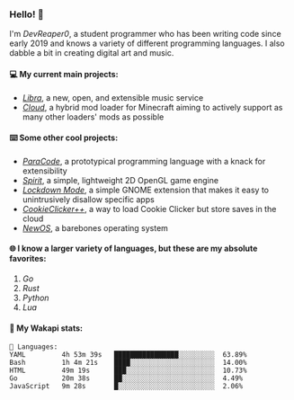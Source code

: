 ### Hello! 👋

I'm _DevReaper0_, a student programmer who has been writing code since early 2019 and knows a variety of different programming languages. I also dabble a bit in creating digital art and music.

#### 💻 My current main projects:

-   _[Libra](https://github.com/LibraMusic)_, a new, open, and extensible music service
-   _[Cloud](https://github.com/CloudLoaderMC/CloudLoader)_, a hybrid mod loader for Minecraft aiming to actively support as many other loaders' mods as possible

#### ⌨️ Some other cool projects:

-   _[ParaCode](https://github.com/ParaCodeLang/ParaCode)_, a prototypical programming language with a knack for extensibility
-   _[Spirit](https://gitlab.com/DevReaper0/SpiritEngine)_, a simple, lightweight 2D OpenGL game engine
-   _[Lockdown Mode](https://github.com/DevReaper0/GNOME-LockdownMode)_, a simple GNOME extension that makes it easy to unintrusively disallow specific apps
-   _[CookieClicker++](https://github.com/DevReaper0/CookieClickerPlusPlus)_, a way to load Cookie Clicker but store saves in the cloud
-   _[NewOS](https://github.com/DevReaper0/NewOS)_, a barebones operating system

#### 🌐 I know a larger variety of languages, but these are my absolute favorites:

1. _Go_
2. _Rust_
3. _Python_
4. _Lua_

#### 📡 My Wakapi stats:

```text
💾 Languages:
YAML         4h 53m 39s   ████████████████░░░░░░░░░  63.89%
Bash         1h 4m 21s    ████░░░░░░░░░░░░░░░░░░░░░  14.00%
HTML         49m 19s      ███░░░░░░░░░░░░░░░░░░░░░░  10.73%
Go           20m 38s      ██░░░░░░░░░░░░░░░░░░░░░░░  4.49%
JavaScript   9m 28s       █░░░░░░░░░░░░░░░░░░░░░░░░  2.06%
```
